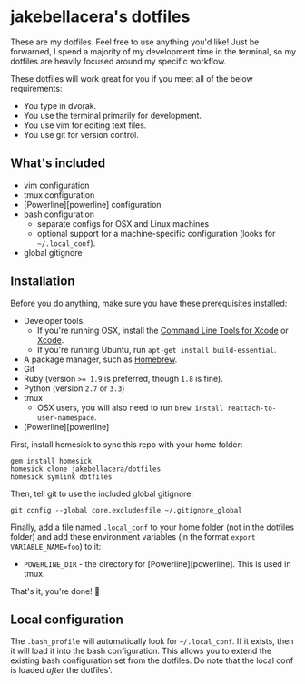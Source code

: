 # jakebellacera's dotfiles

These are my dotfiles. Feel free to use anything you'd like! Just be forwarned,
I spend a majority of my development time in the terminal, so my dotfiles are
heavily focused around my specific workflow.

These dotfiles will work great for you if you meet all of the below requirements:

* You type in dvorak.
* You use the terminal primarily for development.
* You use vim for editing text files.
* You use git for version control.

## What's included

* vim configuration
* tmux configuration
* [Powerline][powerline] configuration
* bash configuration
    * separate configs for OSX and Linux machines
    * optional support for a machine-specific configuration (looks for `~/.local_conf`).
* global gitignore

## Installation

Before you do anything, make sure you have these prerequisites installed:

* Developer tools.
    * If you're running OSX, install the [Command Line Tools for Xcode][xcode-cli] or [Xcode][xcode].
    * If you're running Ubuntu, run `apt-get install build-essential`.
* A package manager, such as [Homebrew][homebrew].
* Git
* Ruby (version `>= 1.9` is preferred, though `1.8` is fine).
* Python (version `2.7` or `3.3`)
* tmux
    * OSX users, you will also need to run `brew install reattach-to-user-namespace`.
* [Powerline][powerline]

First, install homesick to sync this repo with your home folder:

    gem install homesick
    homesick clone jakebellacera/dotfiles
    homesick symlink dotfiles

Then, tell git to use the included global gitignore:

    git config --global core.excludesfile ~/.gitignore_global

Finally, add a file named `.local_conf` to your home folder (not in the dotfiles
folder) and add these environment variables (in the format `export VARIABLE_NAME=foo`)
to it:

* `POWERLINE_DIR` - the directory for [Powerline][powerline]. This is used in tmux.

That's it, you're done! :beer:

## Local configuration

The `.bash_profile` will automatically look for `~/.local_conf`. If it exists,
then it will load it into the bash configuration. This allows you to extend the
existing bash configuration set from the dotfiles. Do note that the local conf
is loaded _after_ the dotfiles'.

[homesick]: https://github.com/technicalpickles/homesick
[xcode]: http://itunes.apple.com/us/app/xcode/id497799835
[xcode-cli]: https://developer.apple.com/downloads
[homebrew]: http://brew.sh

